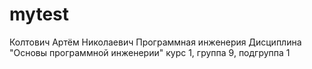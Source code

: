 # mytest
Колтович
Артём
Николаевич
Программная инженерия
Дисциплина "Основы программной инженерии"
курс 1, группа 9, подгруппа 1

